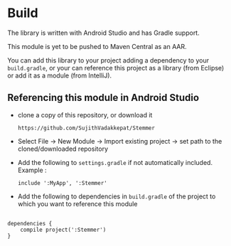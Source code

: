 Build
=====

The library is written with Android Studio and has Gradle support.

This module is yet to be pushed to Maven Central as an AAR.

You can add this library to your project adding a dependency to your `build.gradle`, or your can reference this project as a library (from Eclipse) or add it as a module (from IntelliJ).


## Referencing this module in Android Studio
  - clone a copy of this repository, or download it
  
    `https://github.com/SujithVadakkepat/Stemmer`
  - Select File -> New Module -> Import existing project -> set path to the cloned/downloaded repository
  - Add the following to `settings.gradle` if not automatically included. Example :
  
    `include ':MyApp', ':Stemmer'`
  - Add the following to dependencies in `build.gradle` of the project to which you want to reference this module
   
## 
    dependencies {
        compile project(':Stemmer')
    }

